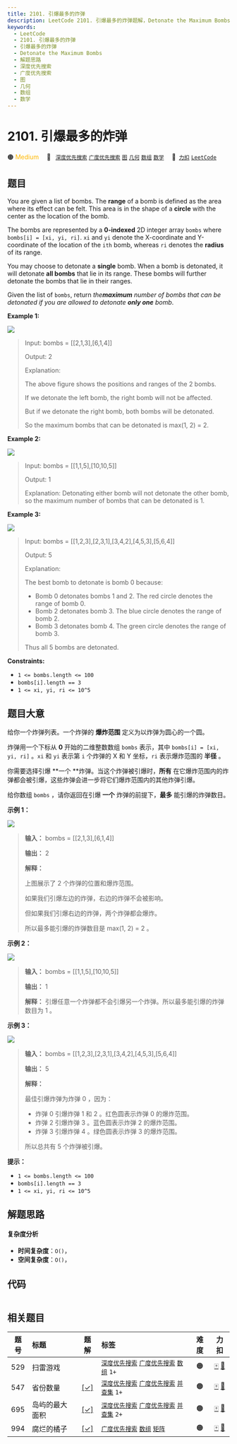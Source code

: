```yaml
---
title: 2101. 引爆最多的炸弹
description: LeetCode 2101. 引爆最多的炸弹题解，Detonate the Maximum Bombs，包含解题思路、复杂度分析以及完整的 JavaScript 代码实现。
keywords:
  - LeetCode
  - 2101. 引爆最多的炸弹
  - 引爆最多的炸弹
  - Detonate the Maximum Bombs
  - 解题思路
  - 深度优先搜索
  - 广度优先搜索
  - 图
  - 几何
  - 数组
  - 数学
---
```


# 2101. 引爆最多的炸弹

🟠 <font color=#ffb800>Medium</font>&emsp; 🔖&ensp; [`深度优先搜索`](/tag/depth-first-search.md) [`广度优先搜索`](/tag/breadth-first-search.md) [`图`](/tag/graph.md) [`几何`](/tag/geometry.md) [`数组`](/tag/array.md) [`数学`](/tag/math.md)&emsp; 🔗&ensp;[`力扣`](https://leetcode.cn/problems/detonate-the-maximum-bombs) [`LeetCode`](https://leetcode.com/problems/detonate-the-maximum-bombs)

## 题目

You are given a list of bombs. The **range** of a bomb is defined as the area
where its effect can be felt. This area is in the shape of a **circle** with
the center as the location of the bomb.

The bombs are represented by a **0-indexed** 2D integer array `bombs` where
`bombs[i] = [xi, yi, ri]`. `xi` and `yi` denote the X-coordinate and
Y-coordinate of the location of the `ith` bomb, whereas `ri` denotes the
**radius** of its range.

You may choose to detonate a **single** bomb. When a bomb is detonated, it
will detonate **all bombs** that lie in its range. These bombs will further
detonate the bombs that lie in their ranges.

Given the list of `bombs`, return _the**maximum** number of bombs that can be
detonated if you are allowed to detonate **only one** bomb_.



**Example 1:**

![](https://assets.leetcode.com/uploads/2021/11/06/desmos-eg-3.png)

> Input: bombs = [[2,1,3],[6,1,4]]
> 
> Output: 2
> 
> Explanation:
> 
> The above figure shows the positions and ranges of the 2 bombs.
> 
> If we detonate the left bomb, the right bomb will not be affected.
> 
> But if we detonate the right bomb, both bombs will be detonated.
> 
> So the maximum bombs that can be detonated is max(1, 2) = 2.

**Example 2:**

![](https://assets.leetcode.com/uploads/2021/11/06/desmos-eg-2.png)

> Input: bombs = [[1,1,5],[10,10,5]]
> 
> Output: 1
> 
> Explanation: Detonating either bomb will not detonate the other bomb, so the maximum number of bombs that can be detonated is 1.

**Example 3:**

![](https://assets.leetcode.com/uploads/2021/11/07/desmos-eg1.png)

> Input: bombs = [[1,2,3],[2,3,1],[3,4,2],[4,5,3],[5,6,4]]
> 
> Output: 5
> 
> Explanation:
> 
> The best bomb to detonate is bomb 0 because:
> - Bomb 0 detonates bombs 1 and 2. The red circle denotes the range of bomb 0.
> - Bomb 2 detonates bomb 3. The blue circle denotes the range of bomb 2.
> - Bomb 3 detonates bomb 4. The green circle denotes the range of bomb 3.
> 
> Thus all 5 bombs are detonated.

**Constraints:**

  * `1 <= bombs.length <= 100`
  * `bombs[i].length == 3`
  * `1 <= xi, yi, ri <= 10^5`


## 题目大意

给你一个炸弹列表。一个炸弹的 **爆炸范围**  定义为以炸弹为圆心的一个圆。

炸弹用一个下标从 **0**  开始的二维整数数组 `bombs` 表示，其中 `bombs[i] = [xi, yi, ri]` 。`xi` 和 `yi`
表示第 `i` 个炸弹的 X 和 Y 坐标，`ri` 表示爆炸范围的 **半径**  。

你需要选择引爆 **一个  **炸弹。当这个炸弹被引爆时，**所有** 在它爆炸范围内的炸弹都会被引爆，这些炸弹会进一步将它们爆炸范围内的其他炸弹引爆。

给你数组 `bombs` ，请你返回在引爆 **一个**  炸弹的前提下，**最多**  能引爆的炸弹数目。



**示例 1：**

![](https://assets.leetcode.com/uploads/2021/11/06/desmos-eg-3.png)

> 
> 
> 
> 
> 
> **输入：** bombs = [[2,1,3],[6,1,4]]
> 
> **输出：** 2
> 
> **解释：**
> 
> 上图展示了 2 个炸弹的位置和爆炸范围。
> 
> 如果我们引爆左边的炸弹，右边的炸弹不会被影响。
> 
> 但如果我们引爆右边的炸弹，两个炸弹都会爆炸。
> 
> 所以最多能引爆的炸弹数目是 max(1, 2) = 2 。
> 
> 

**示例 2：**

![](https://assets.leetcode.com/uploads/2021/11/06/desmos-eg-2.png)

> 
> 
> 
> 
> 
> **输入：** bombs = [[1,1,5],[10,10,5]]
> 
> **输出：** 1
> 
> **解释：** 引爆任意一个炸弹都不会引爆另一个炸弹。所以最多能引爆的炸弹数目为 1 。
> 
> 

**示例 3：**

![](https://assets.leetcode.com/uploads/2021/11/07/desmos-eg1.png)

> 
> 
> 
> 
> 
> **输入：** bombs = [[1,2,3],[2,3,1],[3,4,2],[4,5,3],[5,6,4]]
> 
> **输出：** 5
> 
> **解释：**
> 
> 最佳引爆炸弹为炸弹 0 ，因为：
> - 炸弹 0 引爆炸弹 1 和 2 。红色圆表示炸弹 0 的爆炸范围。
> - 炸弹 2 引爆炸弹 3 。蓝色圆表示炸弹 2 的爆炸范围。
> - 炸弹 3 引爆炸弹 4 。绿色圆表示炸弹 3 的爆炸范围。
> 
> 所以总共有 5 个炸弹被引爆。
> 
> 



**提示：**

  * `1 <= bombs.length <= 100`
  * `bombs[i].length == 3`
  * `1 <= xi, yi, ri <= 10^5`


## 解题思路

#### 复杂度分析

- **时间复杂度**：`O()`，
- **空间复杂度**：`O()`，

## 代码

```javascript

```

## 相关题目

<!-- prettier-ignore -->
| 题号 | 标题 | 题解 | 标签 | 难度 | 力扣 |
| :------: | :------ | :------: | :------ | :------: | :------: |
| 529 | 扫雷游戏 |  |  [`深度优先搜索`](/tag/depth-first-search.md) [`广度优先搜索`](/tag/breadth-first-search.md) [`数组`](/tag/array.md) `1+` | 🟠 | [🀄️](https://leetcode.cn/problems/minesweeper) [🔗](https://leetcode.com/problems/minesweeper) |
| 547 | 省份数量 | [[✓]](/problem/0547.md) |  [`深度优先搜索`](/tag/depth-first-search.md) [`广度优先搜索`](/tag/breadth-first-search.md) [`并查集`](/tag/union-find.md) `1+` | 🟠 | [🀄️](https://leetcode.cn/problems/number-of-provinces) [🔗](https://leetcode.com/problems/number-of-provinces) |
| 695 | 岛屿的最大面积 | [[✓]](/problem/0695.md) |  [`深度优先搜索`](/tag/depth-first-search.md) [`广度优先搜索`](/tag/breadth-first-search.md) [`并查集`](/tag/union-find.md) `2+` | 🟠 | [🀄️](https://leetcode.cn/problems/max-area-of-island) [🔗](https://leetcode.com/problems/max-area-of-island) |
| 994 | 腐烂的橘子 | [[✓]](/problem/0994.md) |  [`广度优先搜索`](/tag/breadth-first-search.md) [`数组`](/tag/array.md) [`矩阵`](/tag/matrix.md) | 🟠 | [🀄️](https://leetcode.cn/problems/rotting-oranges) [🔗](https://leetcode.com/problems/rotting-oranges) |